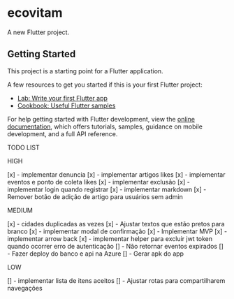 # ecovitam

A new Flutter project.

## Getting Started

This project is a starting point for a Flutter application.

A few resources to get you started if this is your first Flutter project:

- [Lab: Write your first Flutter app](https://docs.flutter.dev/get-started/codelab)
- [Cookbook: Useful Flutter samples](https://docs.flutter.dev/cookbook)

For help getting started with Flutter development, view the
[online documentation](https://docs.flutter.dev/), which offers tutorials,
samples, guidance on mobile development, and a full API reference.

TODO LIST

HIGH

[x] - implementar denuncia
[x] - implementar artigos likes
[x] - implementar eventos e ponto de coleta likes
[x] - implementar exclusão
[x] - implementar login quando registrar
[x] - implementar markdown
[x] - Remover botão de adição de artigo para usuários sem admin

MEDIUM

[x] - cidades duplicadas as vezes
[x] - Ajustar textos que estão pretos para branco
[x] - implementar modal de confirmação
[x] - Implementar MVP
[x] - implementar arrow back
[x] - implementar helper para excluir jwt token quando ocorrer erro de autenticação
[] - Não retornar eventos expirados
[] - Fazer deploy do banco e api na Azure
[] - Gerar apk do app

LOW

[] - implementar lista de itens aceitos
[] - Ajustar rotas para compartilharem navegações
